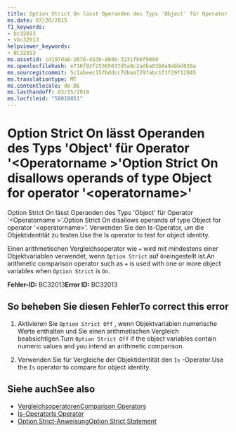 ```yaml
---
title: Option Strict On lässt Operanden des Typs 'Object' für Operator '<operatorname>'
ms.date: 07/20/2015
f1_keywords:
- bc32013
- vbc32013
helpviewer_keywords:
- BC32013
ms.assetid: cd197da8-2676-453b-884b-3231fb6f909d
ms.openlocfilehash: e716f92f25365037d5a8c2adba03b8a9abbd038a
ms.sourcegitcommit: 5c1abeec15fbddcc7dbaa729fabc1f1f29f12045
ms.translationtype: MT
ms.contentlocale: de-DE
ms.lasthandoff: 03/15/2019
ms.locfileid: "58018851"
---
```

# <a name="option-strict-on-disallows-operands-of-type-object-for-operator-operatorname"></a><span data-ttu-id="1e72f-102">Option Strict On lässt Operanden des Typs 'Object' für Operator '\<Operatorname >'</span><span class="sxs-lookup"><span data-stu-id="1e72f-102">Option Strict On disallows operands of type Object for operator '\<operatorname>'</span></span>
<span data-ttu-id="1e72f-103">Option Strict On lässt Operanden des Typs 'Object' für Operator '\<Operatorname >'.</span><span class="sxs-lookup"><span data-stu-id="1e72f-103">Option Strict On disallows operands of type Object for operator '\<operatorname>'.</span></span> <span data-ttu-id="1e72f-104">Verwenden Sie den Is-Operator, um die Objektidentität zu testen.</span><span class="sxs-lookup"><span data-stu-id="1e72f-104">Use the Is operator to test for object identity.</span></span>  
  
 <span data-ttu-id="1e72f-105">Einen arithmetischen Vergleichsoperator wie `=` wird mit mindestens einer Objektvariablen verwendet, wenn `Option Strict` auf `On`eingestellt ist.</span><span class="sxs-lookup"><span data-stu-id="1e72f-105">An arithmetic comparison operator such as `=` is used with one or more object variables when `Option Strict` is `On`.</span></span>  
  
 <span data-ttu-id="1e72f-106">**Fehler-ID:** BC32013</span><span class="sxs-lookup"><span data-stu-id="1e72f-106">**Error ID:** BC32013</span></span>  
  
## <a name="to-correct-this-error"></a><span data-ttu-id="1e72f-107">So beheben Sie diesen Fehler</span><span class="sxs-lookup"><span data-stu-id="1e72f-107">To correct this error</span></span>  
  
1.  <span data-ttu-id="1e72f-108">Aktivieren Sie `Option Strict Off` , wenn Objektvariablen numerische Werte enthalten und Sie einen arithmetischen Vergleich beabsichtigen.</span><span class="sxs-lookup"><span data-stu-id="1e72f-108">Turn `Option Strict Off` if the object variables contain numeric values and you intend an arithmetic comparison.</span></span>  
  
2.  <span data-ttu-id="1e72f-109">Verwenden Sie für Vergleiche der Objektidentität den `Is` -Operator.</span><span class="sxs-lookup"><span data-stu-id="1e72f-109">Use the `Is` operator to compare for object identity.</span></span>  
  
## <a name="see-also"></a><span data-ttu-id="1e72f-110">Siehe auch</span><span class="sxs-lookup"><span data-stu-id="1e72f-110">See also</span></span>

- [<span data-ttu-id="1e72f-111">Vergleichsoperatoren</span><span class="sxs-lookup"><span data-stu-id="1e72f-111">Comparison Operators</span></span>](../../visual-basic/language-reference/operators/comparison-operators.md)
- [<span data-ttu-id="1e72f-112">Is-Operator</span><span class="sxs-lookup"><span data-stu-id="1e72f-112">Is Operator</span></span>](../../visual-basic/language-reference/operators/is-operator.md)
- [<span data-ttu-id="1e72f-113">Option Strict-Anweisung</span><span class="sxs-lookup"><span data-stu-id="1e72f-113">Option Strict Statement</span></span>](../../visual-basic/language-reference/statements/option-strict-statement.md)
